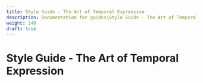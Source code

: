 ```yaml
---
title: Style Guide - The Art of Temporal Expression
description: Documentation for guides\Style Guide - The Art of Temporal Expression.md
weight: 140
draft: true
---
```


# Style Guide - The Art of Temporal Expression